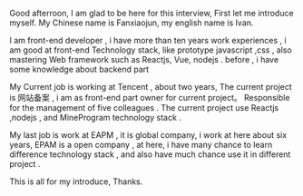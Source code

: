 Good afterroon, I am glad to be here for this interview, First let me introduce myself. My Chinese name is Fanxiaojun, my english name is Ivan.

I am front-end developer , i have more than ten years work experiences , i am good at front-end Technology stack, like prototype javascript ,css , also   mastering Web framework such as  Reactjs, Vue, nodejs . 
before , i have some knowledge about backend part

My Current job is working at Tencent , about two years, The current project is 网站备案 , i am as front-end part  owner for current project。
Responsible for the management of five colleagues . The current project use Reactjs ,nodejs , and MineProgram technology stack . 

My last job is work at EAPM , it is global company, i work at here about six years, EPAM is a open  company , at here, i have many chance to learn difference technology stack , and also have much chance use it in different project . 

This is all for my introduce, Thanks.


